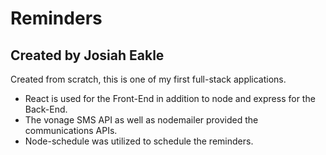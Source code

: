 # Reminders 
## Created by Josiah Eakle

Created from scratch, this is one of my first full-stack applications.

* React is used for the Front-End in addition to node and express for the Back-End.
* The vonage SMS API as well as nodemailer provided the communications APIs.
* Node-schedule was utilized to schedule the reminders.
